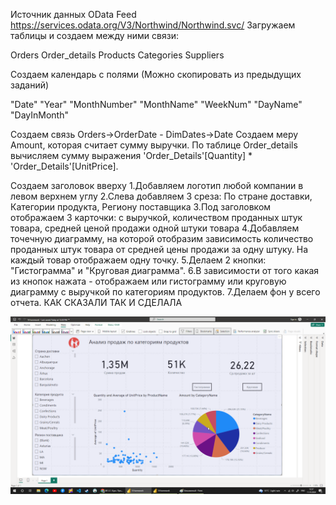 Источник данных OData Feed
https://services.odata.org/V3/Northwind/Northwind.svc/
Загружаем таблицы и создаем между ними связи:

Orders
Order_details
Products
Categories
Suppliers

Создаем календарь с полями (Можно скопировать из предыдущих заданий)

"Date"
"Year"
"MonthNumber"
"MonthName"
"WeekNum"
"DayName"
"DayInMonth"

Создаем связь Orders->OrderDate - DimDates->Date
Создаем меру Amount, которая считает сумму выручки. По таблице Order_details вычисляем сумму выражения 'Order_Details'[Quantity] * 'Order_Details'[UnitPrice].

Создаем заголовок вверху
1.Добавляем логотип любой компании в левом верхнем углу
2.Слева добавляем 3 среза: По стране доставки, Категории продукта, Региону поставщика
3.Под заголовком отображаем 3 карточки: с выручкой, количеством проданных штук товара, средней ценой продажи одной штуки товара
4.Добавляем точечную диаграмму, на которой отобразим зависимость количество проданных штук товара от средней цены продажи за одну штуку. На каждый товар отображаем одну точку. 
5.Делаем 2 кнопки: "Гистограмма" и "Круговая диаграмма". 
6.В зависимости от того какая из кнопок нажата - отображаем или гистограмму или круговую диаграмму с выручкой по категориям продуктов.
7.Делаем фон у всего отчета.
КАК СКАЗАЛИ ТАК И СДЕЛАЛА

![3project](https://github.com/Bagi01bagi/power-Bi-3-project/blob/main/Безымянный.png)
